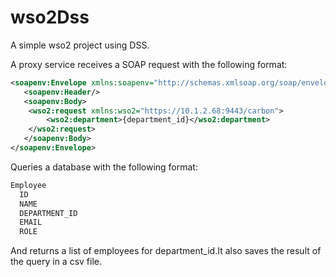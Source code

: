 # wso2Dss
A simple wso2 project using DSS.

A proxy service receives a SOAP request with the following format:

```xml
<soapenv:Envelope xmlns:soapenv="http://schemas.xmlsoap.org/soap/envelope/">
   <soapenv:Header/>
   <soapenv:Body>
   	<wso2:request xmlns:wso2="https://10.1.2.68:9443/carbon">
   		<wso2:department>{department_id}</wso2:department>
   	</wso2:request>
   </soapenv:Body>
</soapenv:Envelope>
```

Queries a database with the following format:

```sql
Employee
  ID
  NAME
  DEPARTMENT_ID
  EMAIL
  ROLE
```

And returns a list of employees for department_id.It also saves the result of the query in a csv file.

